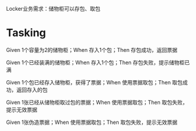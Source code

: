 Locker业务需求：储物柜可以存包、取包

# Tasking 

Given 1个容量为2的储物柜；When 存入1个包；Then 存包成功，返回票据

Given 1个已经装满的储物柜；When 存入1个包；Then 存包失败，提示储物柜已满

Given 1个包已经存入储物柜，获得了票据；When 使用票据取包；Then 取包成功，返回存入的包

Given 1张已经从储物柜取过包的票据；When 使用票据取包；Then 取包失败，提示无效票据

Given 1张伪造票据；When 使用票据取包；Then 取包失败，提示无效票据